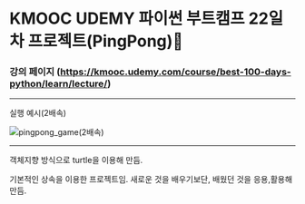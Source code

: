 # KMOOC UDEMY 파이썬 부트캠프 22일차 프로젝트(PingPong)🏓

### 강의 페이지 (https://kmooc.udemy.com/course/best-100-days-python/learn/lecture/)

***

실행 예시(2배속)

![pingpong_game(2배속)](https://github.com/tember8003/Python_Practice/assets/104021663/b8ad40a6-5a5e-494b-9821-705295f734ea)

***

객체지향 방식으로 turtle을 이용해 만듬.

기본적인 상속을 이용한 프로젝트임. 새로운 것을 배우기보단, 배웠던 것을 응용,활용해 만듬.
